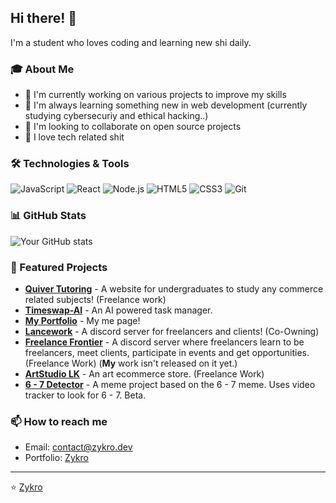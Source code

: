 ## Hi there! 👋

I'm a student who loves coding and learning new shi daily.

### 🎓 About Me
- 🔭 I'm currently working on various projects to improve my skills 
- 🌱 I'm always learning something new in web development (currently studying cybersecuriy and ethical hacking..)
- 👯 I'm looking to collaborate on open source projects
- 💬 I love tech related shit

### 🛠️ Technologies & Tools
![JavaScript](https://img.shields.io/badge/-JavaScript-F7DF1E?style=flat-square&logo=javascript&logoColor=black)
![React](https://img.shields.io/badge/-React-61DAFB?style=flat-square&logo=react&logoColor=black)
![Node.js](https://img.shields.io/badge/-Node.js-339933?style=flat-square&logo=node.js&logoColor=white)
![HTML5](https://img.shields.io/badge/-HTML5-E34F26?style=flat-square&logo=html5&logoColor=white)
![CSS3](https://img.shields.io/badge/-CSS3-1572B6?style=flat-square&logo=css3&logoColor=white)
![Git](https://img.shields.io/badge/-Git-F05032?style=flat-square&logo=git&logoColor=white)

### 📊 GitHub Stats
![Your GitHub stats](https://github-readme-stats.vercel.app/api?username=Inv-Wolve&show_icons=true&count_private=true)


### 🚀 Featured Projects
- **[Quiver Tutoring](https://quivertutoring.com)** - A website for undergraduates to study any commerce related subjects! (Freelance work)
- **[Timeswap-AI](https://zykro.dev/TimeSwap-AI)** - An AI powered task manager. 
- **[My Portfolio](https://zykro.dev)** - My me page!
- **[Lancework](https://discord.gg/RjafZjTZfs)** - A discord server for freelancers and clients! (Co-Owning)
- **[Freelance Frontier](https://freelancefrontier.one/)** - A discord server where freelancers learn to be freelancers, meet clients, participate in events and get opportunities. (Freelance Work) (**My** work isn't released on it yet.)
- **[ArtStudio LK](https://theartstudio.lk/)** - An art ecommerce store. (Freelance Work)
- **[6 - 7 Detector](https://github.com/Inv-Wolve/6-7-Detector)** - A meme project based on the 6 - 7 meme. Uses video tracker to look for 6 - 7. Beta.

### 📫 How to reach me
- Email: contact@zykro.dev
- Portfolio: [Zykro](https://zykro.dev#support)

<!-- ### ☕ Support My Work
If you like what I do and want to support my learning journey, consider buying me a coffee!

[![Buy Me A Coffee](https://img.shields.io/badge/-Buy%20Me%20A%20Coffee-FFDD00?style=for-the-badge&logo=buy-me-a-coffee&logoColor=black)](https://www.buymeacoffee.com/) -->

---
⭐️ [Zykro](https://github.com/Inv-Wolve)